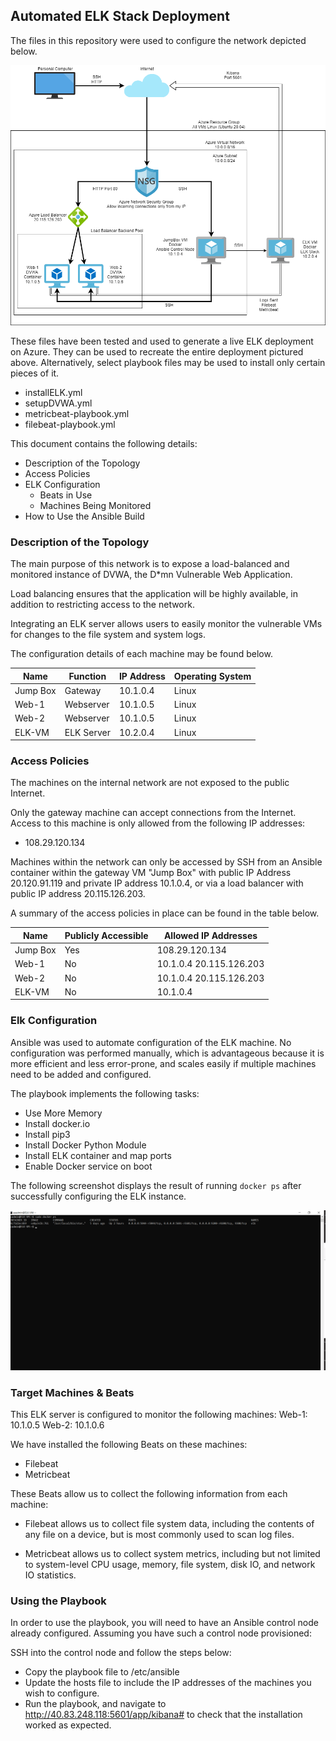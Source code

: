 ## Automated ELK Stack Deployment

The files in this repository were used to configure the network depicted below.

![](Diagrams/Virtual_network_environment.png)

These files have been tested and used to generate a live ELK deployment on Azure. They can be used to recreate the entire deployment pictured above. Alternatively, select playbook files may be used to install only certain pieces of it.

  - installELK.yml
  - setupDVWA.yml
  - metricbeat-playbook.yml
  - filebeat-playbook.yml

This document contains the following details:
- Description of the Topology
- Access Policies
- ELK Configuration
  - Beats in Use
  - Machines Being Monitored
- How to Use the Ansible Build


### Description of the Topology

The main purpose of this network is to expose a load-balanced and monitored instance of DVWA, the D*mn Vulnerable Web Application.

Load balancing ensures that the application will be highly available, in addition to restricting access to the network.

Integrating an ELK server allows users to easily monitor the vulnerable VMs for changes to the file system and system logs.


The configuration details of each machine may be found below.

| Name     | Function   | IP Address | Operating System |
|----------|------------|------------|------------------|
| Jump Box | Gateway    | 10.1.0.4   | Linux            |
| Web-1    | Webserver  | 10.1.0.5   | Linux            |
| Web-2    | Webserver  | 10.1.0.5   | Linux            |
| ELK-VM   | ELK Server | 10.2.0.4   | Linux            |

### Access Policies

The machines on the internal network are not exposed to the public Internet. 

Only the gateway machine can accept connections from the Internet. Access to this machine is only allowed from the following IP addresses:
- 108.29.120.134

Machines within the network can only be accessed by SSH from an Ansible container within the gateway VM "Jump Box" with public IP Address 20.120.91.119 and private IP address 10.1.0.4, or via a load balancer with public IP address 20.115.126.203.


A summary of the access policies in place can be found in the table below.

| Name     | Publicly Accessible | Allowed IP Addresses    |
|----------|---------------------|-------------------------|
| Jump Box | Yes                 | 108.29.120.134          |
| Web-1    | No                  | 10.1.0.4 20.115.126.203 |
| Web-2    | No                  | 10.1.0.4 20.115.126.203 |
| ELK-VM   | No                  | 10.1.0.4                |

### Elk Configuration

Ansible was used to automate configuration of the ELK machine. No configuration was performed manually, which is advantageous because it is more efficient and less error-prone, and scales easily if multiple machines need to be added and configured.

The playbook implements the following tasks:
- Use More Memory
- Install docker.io
- Install pip3
- Install Docker Python Module
- Install ELK container and map ports
- Enable Docker service on boot

The following screenshot displays the result of running `docker ps` after successfully configuring the ELK instance.

![](Diagrams/docker_ps_output.png)

### Target Machines & Beats
This ELK server is configured to monitor the following machines:
Web-1: 10.1.0.5
Web-2: 10.1.0.6

We have installed the following Beats on these machines:

- Filebeat
- Metricbeat

These Beats allow us to collect the following information from each machine:

- Filebeat allows us to collect file system data, including the contents of any file on a device, but is most commonly used to scan log files.

- Metricbeat allows us to collect system metrics, including but not limited to system-level CPU usage, memory, file system, disk IO, and network IO statistics.

### Using the Playbook
In order to use the playbook, you will need to have an Ansible control node already configured. Assuming you have such a control node provisioned: 

SSH into the control node and follow the steps below:
- Copy the playbook file to /etc/ansible
- Update the hosts file to include the IP addresses of the machines you wish to configure.
- Run the playbook, and navigate to http://40.83.248.118:5601/app/kibana# to check that the installation worked as expected.
